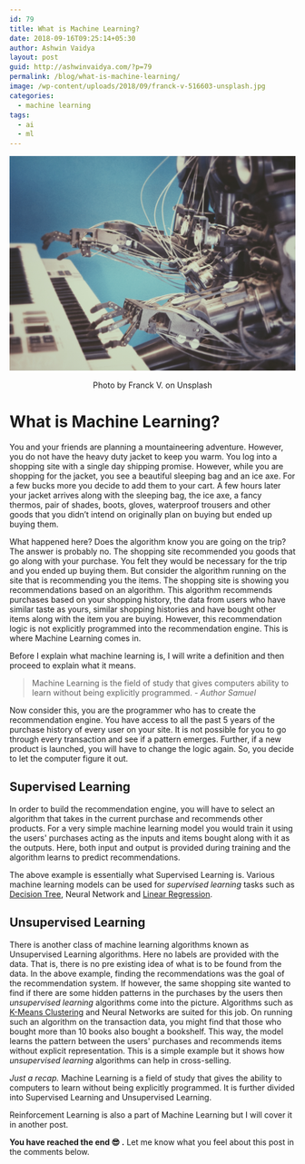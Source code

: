 ```yaml
---
id: 79
title: What is Machine Learning?
date: 2018-09-16T09:25:14+05:30
author: Ashwin Vaidya
layout: post
guid: http://ashwinvaidya.com/?p=79
permalink: /blog/what-is-machine-learning/
image: /wp-content/uploads/2018/09/franck-v-516603-unsplash.jpg
categories:
  - machine learning
tags:
  - ai
  - ml
---
```

![](/img/wp-content/uploads/2018/09/franck-v-516603-unsplash.jpg)

<p style="text-align:center">
  Photo by Franck V. on Unsplash
</p>

# What is Machine Learning?

You and your friends are planning a mountaineering adventure. However, you do not have the heavy duty jacket to keep you warm. You log into a shopping site with a single day shipping promise. However, while you are shopping for the jacket, you see a beautiful sleeping bag and an ice axe. For a few bucks more you decide to add them to your cart. A few hours later your jacket arrives along with the sleeping bag, the ice axe, a fancy thermos, pair of shades, boots, gloves, waterproof trousers and other goods that you didn&#8217;t intend on originally plan on buying but ended up buying them.

What happened here? Does the algorithm know you are going on the trip? The answer is probably no. The shopping site recommended you goods that go along with your purchase. You felt they would be necessary for the trip and you ended up buying them. But consider the algorithm running on the site that is recommending you the items. The shopping site is showing you recommendations based on an algorithm. This algorithm recommends purchases based on your shopping history, the data from users who have similar taste as yours, similar shopping histories and have bought other items along with the item you are buying. However, this recommendation logic is not explicitly programmed into the recommendation engine. This is where Machine Learning comes in.

Before I explain what machine learning is, I will write a definition and then proceed to explain what it means.

> Machine Learning is the field of study that gives computers ability to learn without being explicitly programmed. - _Author Samuel_

Now consider this, you are the programmer who has to create the recommendation engine. You have access to all the past 5 years of the purchase history of every user on your site. It is not possible for you to go through every transaction and see if a pattern emerges. Further, if a new product is launched, you will have to change the logic again. So, you decide to let the computer figure it out.

## Supervised Learning

In order to build the recommendation engine, you will have to select an algorithm that takes in the current purchase and recommends other products. For a very simple machine learning model you would train it using the users' purchases acting as the inputs and items bought along with it as the outputs. Here, both input and output is provided during training and the algorithm learns to predict recommendations.

The above example is essentially what Supervised Learning is. Various machine learning models can be used for _supervised learning_ tasks such as [Decision Tree](https://ashwinvaidya.com/blog/posts/decision-tree), Neural Network and [Linear Regression](https://ashwinvaidya.com/blog/posts/linear-regression).

## Unsupervised Learning

There is another class of machine learning algorithms known as Unsupervised Learning algorithms. Here no labels are provided with the data. That is, there is no pre existing idea of what is to be found from the data. In the above example, finding the recommendations was the goal of the recommendation system. If however, the same shopping site wanted to find if there are some hidden patterns in the purchases by the users then _unsupervised learning_ algorithms come into the picture. Algorithms such as [K-Means Clustering](https://ashwinvaidya.com/blog/posts/k-meansclustering) and Neural Networks are suited for this job. On running such an algorithm on the transaction data, you might find that those who bought more than 10 books also bought a bookshelf. This way, the model learns the pattern between the users' purchases and recommends items without explicit representation. This is a simple example but it shows how _unsupervised learning_ algorithms can help in cross-selling.

_Just a recap._ Machine Learning is a field of study that gives the ability to computers to learn without being explicitly programmed. It is further divided into Supervised Learning and Unsupervised Learning.

Reinforcement Learning is also a part of Machine Learning but I will cover it in another post.

**You have reached the end 😎 .** Let me know what you feel about this post in the comments below.